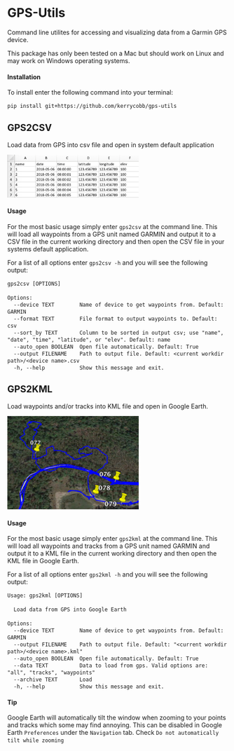 # GPS-Utils
Command line utilites for accessing and visualizing data from a Garmin GPS device.

This package has only been tested on a Mac but should work on Linux and may work on Windows operating systems.


#### Installation
To install enter the following command into your terminal:

```bash
pip install git+https://github.com/kerrycobb/gps-utils
```


## GPS2CSV
Load data from GPS into csv file and open in system default application

<img src="imgs/csv.png" width="300px">

#### Usage
For the most basic usage simply enter `gps2csv` at the command line. This will load all waypoints from a GPS unit named GARMIN and output it to a CSV file in the current working directory and then open the CSV file in your systems default application.

For a list of all options enter `gps2csv -h` and you will see the following output:

```
gps2csv [OPTIONS]

Options:
  --device TEXT        Name of device to get waypoints from. Default: GARMIN
  --format TEXT        File format to output waypoints to. Default: csv
  --sort_by TEXT       Column to be sorted in output csv; use "name", "date", "time", "latitude", or "elev". Default: name
  --auto_open BOOLEAN  Open file automatically. Default: True
  --output FILENAME    Path to output file. Default: <current workdir path>/<device name>.csv
  -h, --help           Show this message and exit.
```


## GPS2KML
Load waypoints and/or tracks into KML file and open in Google Earth.

<img src="imgs/kml.png" width="300px">

#### Usage
For the most basic usage simply enter `gps2kml` at the command line. This will load all waypoints and tracks from a GPS unit named GARMIN and output it to a KML file in the current working directory and then open the KML file in Google Earth.

For a list of all options enter `gps2kml -h` and you will see the following output:

```
Usage: gps2kml [OPTIONS]

  Load data from GPS into Google Earth

Options:
  --device TEXT        Name of device to get waypoints from. Default: GARMIN
  --output FILENAME    Path to output file. Default: "<current workdir path>/<device name>.kml"
  --auto_open BOOLEAN  Open file automatically. Default: True
  --data TEXT          Data to load from gps. Valid options are: "all", "tracks", "waypoints"
  --archive TEXT       Load
  -h, --help           Show this message and exit.
```


#### Tip
Google Earth will automatically tilt the window when zooming to your points and tracks which some may find annoying. This can be disabled in Google Earth `Preferences` under the `Navigation` tab. Check `Do not automatically tilt while zooming`
